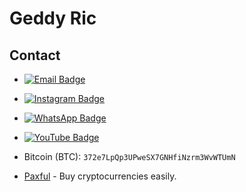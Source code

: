 <h1 align ="centre">Geddy Ric</h1>


## Contact

- [![Email Badge](https://img.shields.io/badge/Email-brown?style=for-the-badge&logo=gmail&logoColor=green)](mailto:ctronics.aid@gmail.com)
- [![Instagram Badge](https://img.shields.io/badge/Instagram-ff69b4?style=for-the-badge&logo=instagram&logoColor=white)](https://www.instagram.com/icburg_x/)
- [![WhatsApp Badge](https://img.shields.io/badge/Whatsapp%20Geddy%20Ric-25D366?style=for-the-badge&logo=whatsapp&logoColor=white)](https://wa.me/254104166980)
- [![YouTube Badge](https://img.shields.io/badge/YouTube-red?style=for-the-badge&logo=youtube&logoColor=white)](https://youtube.com/@cictehro?si=x1Pu4vLc7k4emoS2)




- Bitcoin (BTC): `372e7LpQp3UPweSX7GNHfiNzrm3WvWTUmN`
- [Paxful](https://paxful.com/register?r=KmdA11VGrdV) - Buy cryptocurrencies easily.

<!---savvydarknight/savvydarknight is a ✨ special ✨ repository because its `README.md` (this file) appears on your GitHub profile.You can click the Preview link to take a look at your changes.--->
